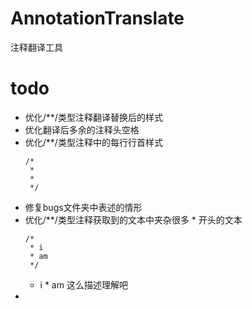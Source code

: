 # AnnotationTranslate
注释翻译工具


# todo
- 优化/**/类型注释翻译替换后的样式
- 优化翻译后多余的注释头空格
- 优化/**/类型注释中的每行行首样式 
  ```
  /*
   *
   *
   */
  ```
- 修复bugs文件夹中表述的情形  
- 优化/**/类型注释获取到的文本中夹杂很多 * 开头的文本
  ```
  /*
   * i
   * am
   */
  ```
  - i * am 这么描述理解吧
- 